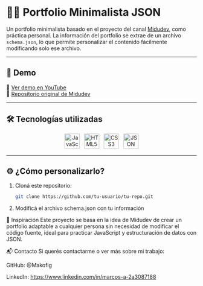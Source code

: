 # 🧑‍💻 Portfolio Minimalista JSON

Un portfolio minimalista basado en el proyecto del canal [Midudev](https://www.youtube.com/@midudev), como práctica personal. La información del portfolio se extrae de un archivo `schema.json`, lo que permite personalizar el contenido fácilmente modificando solo ese archivo.

---

## 📸 Demo

🔗 [Ver demo en YouTube](https://www.youtube.com/watch?v=Zwh92LTB-Bk)  
🔗 [Repositorio original de Midudev](https://github.com/midudev/minimalist-portfolio-json)

---

## 🛠️ Tecnologías utilizadas

<div align="center">
  <img src="https://upload.wikimedia.org/wikipedia/commons/6/6a/JavaScript-logo.png" alt="JavaScript" height="40" />
  &nbsp;
  <img src="https://upload.wikimedia.org/wikipedia/commons/3/38/HTML5_Badge.svg" alt="HTML5" height="40" />
  &nbsp;
  <img src="https://upload.wikimedia.org/wikipedia/commons/6/62/CSS3_logo.svg" alt="CSS3" height="40" />
  &nbsp;
  <img src="https://cdn-icons-png.flaticon.com/512/136/136525.png" alt="JSON" height="40" />
</div>

---

## ⚙️ ¿Cómo personalizarlo?

1. Cloná este repositorio:
   ```bash
   git clone https://github.com/tu-usuario/tu-repo.git
    ```
2. Modificá el archivo schema.json con tu información 

🧠 Inspiración
Este proyecto se basa en la idea de Midudev de crear un portfolio adaptable a cualquier persona sin necesidad de modificar el código fuente, ideal para practicar JavaScript y estructuración de datos con JSON.

📬 Contacto
Si querés contactarme o ver más sobre mi trabajo:

GitHub: @Makofig

LinkedIn: https://www.linkedin.com/in/marcos-a-2a3087188

